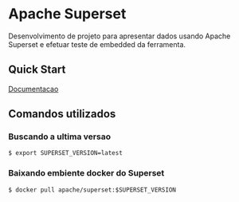 # Apache Superset
Desenvolvimento de projeto para apresentar dados usando Apache Superset e efetuar teste de embedded da ferramenta.

## Quick Start
[Documentacao](https://superset.apache.org/docs/quickstart)

## Comandos utilizados
### Buscando a ultima versao
`$ export SUPERSET_VERSION=latest`

### Baixando embiente docker do Superset
`$ docker pull apache/superset:$SUPERSET_VERSION`